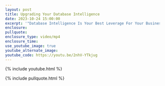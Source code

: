 ```yaml
---
layout: post
title: Upgrading Your Database Intelligence
date: 2023-10-24 15:00:00
excerpt: '"Database Intelligence Is Your Best Leverage For Your Business"'
enclosure:
pullquote:
enclosure_type: video/mp4
enclosure_time:
use_youtube_image: true
youtube_alternate_image:
youtube_code: https://youtu.be/2nhV-YTkjug
---
```

{% include youtube.html %}

{% include pullquote.html %}
